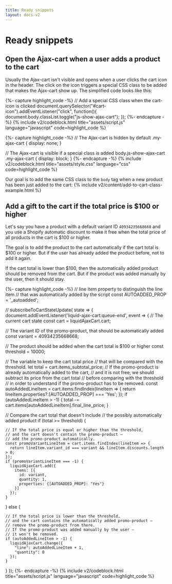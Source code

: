 ```yaml
---
title: Ready snippets
layout: docs-v2
---
```


# Ready snippets

## Open the Ajax-cart when a user adds a product to the cart

Usually the Ajax-cart isn't visible and opens when a user clicks the cart icon in the header.
The click on the icon triggers a special CSS class to be added that makes the Ajax-cart show up.
The simplified code looks like this:

{%- capture highlight_code -%}
// Add a special CSS class when the cart-icon is clicked 
document.querySelector("#cart-icon").addEventListener("click", function(){
  document.body.classList.toggle("js-show-ajax-cart");
});
{%- endcapture -%}
{% include v2/codeblock.html title="assets/script.js" language="javascript" code=highlight_code %}

{%- capture highlight_code -%}
// The Ajax-cart is hidden by default
.my-ajax-cart {
  display: none;
}

// The Ajax-cart is visible if a special class is added
body.js-show-ajax-cart .my-ajax-cart {
  display: block;
}
{%- endcapture -%}
{% include v2/codeblock.html title="assets/style.css" language="css" code=highlight_code %}

Our goal is to add the same CSS class to the `body` tag when a new product has been just added to the cart:
{% include v2/content/add-to-cart-class-example.html %}

## Add a gift to the cart if the total price is $100 or higher

Let's say you have a product with a default variant ID `40934235668668` 
and you use a Shopify automatic discount to make it free when the total price of all products in the cart is $100 or higher.

The goal is to add the product to the cart automatically if the cart total is $100 or higher.
But if the user has already added the product before, not to add it again.

If the cart total is lower than $100,
then the automatically added product should be removed from the cart.
But if the product was added manually by the user, then it should stay.

{%- capture highlight_code -%}
// line item property to distinguish the line item
// that was automatically added by the script
const AUTOADDED_PROP = '_autoadded';

// subscribeToCartStateUpdate( state => {
document.addEventListener('liquid-ajax-cart:queue-end', event => {
  // The current cart state
  const cart = liquidAjaxCart.cart;

  // The variant ID of the promo-product, that should be automatically added
  const variant = 40934235668668;

  // The product should be added when the cart total is $100 or higher
  const threshold = 10000;

  // The variable to keep the cart total price
  // that will be compared with the threshold.
  let total = cart.items_subtotal_price;
  // If the promo-product is already automatically added to the cart,
  // and it is not free, we should subtract its price from the cart total
  // before comparing with the threshold
  // in order to understand if the promo-product has to be removed.
  const autoAddedLineItem = cart.items.findIndex(lineItem => {
    return lineItem.properties?.[AUTOADDED_PROP] === 'Yes';
  });
  if (autoAddedLineItem > -1) {
    total -= cart.items[autoAddedLineItem].final_line_price;
  }

  // Compare the cart total that doesn't include
  // the possibly automatically added product
  if (total >= threshold) {

    // If the total price is equal or higher than the threshold,
    // and the cart doesn't contain the promo-product —
    // add the promo-product automatically.
    const promoVariantLineItem = cart.items.findIndex(lineItem => {
      return lineItem.variant_id === variant && lineItem.discounts.length > 0;
    });
    if (promoVariantLineItem === -1) {
      liquidAjaxCart.add({
        items: [{
          id: variant,
          quantity: 1,
          properties: {[AUTOADDED_PROP]: "Yes"}
        }]
      });
    }
  } else {

    // If the total price is lower than the threshold,
    // and the cart contains the automatically added promo-product —
    // remove the promo-product from there.
    // If the promo-product was added manually by the user —
    // it won't be removed.
    if (autoAddedLineItem > -1) {
      liquidAjaxCart.change({
        "line": autoAddedLineItem + 1,
        "quantity": 0
      });
    }
  }
});
{%- endcapture -%}
{% include v2/codeblock.html title="assets/script.js" language="javascript" code=highlight_code %}